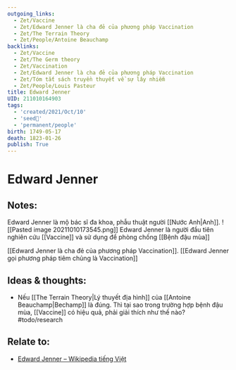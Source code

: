 ```yaml
---
outgoing_links:
  - Zet/Vaccine
  - Zet/Edward Jenner là cha đẻ của phương pháp Vaccination
  - Zet/The Terrain Theory
  - Zet/People/Antoine Beauchamp
backlinks:
  - Zet/Vaccine
  - Zet/The Germ theory
  - Zet/Vaccination
  - Zet/Edward Jenner là cha đẻ của phương pháp Vaccination
  - Zet/Tóm tắt sách truyền thuyết về sự lây nhiễm
  - Zet/People/Louis Pasteur
title: Edward Jenner
UID: 211010164903
tags:
  - 'created/2021/Oct/10'
  - 'seed🥜'
  - 'permanent/people'
birth: 1749-05-17
death: 1823-01-26
publish: True
---
```

# Edward Jenner

## Notes:
Edward Jenner là mộ bác sĩ đa khoa, phẫu thuật người [[Nước Anh|Anh]]. 
![[Pasted image 20211010173545.png]]
Edward Jenner là người đầu tiên nghiên cứu [[Vaccine]] và sử dụng để phòng chống [[Bệnh đậu mùa]]

[[Edward Jenner là cha đẻ của phương pháp Vaccination]]. [[Edward Jenner gọi phương pháp tiêm chủng là Vaccination]]

## Ideas & thoughts:
- Nếu [[The Terrain Theory|Lý thuyết địa hình]] của [[Antoine Beauchamp|Bechamp]] là đúng. Thì tại sao trong trường hợp bệnh đậu mùa, [[Vaccine]] có hiệu quả, phải giải thích như thế nào? #todo/research 

## Relate to:
- [Edward Jenner – Wikipedia tiếng Việt](https://vi.wikipedia.org/wiki/Edward_Jenner)